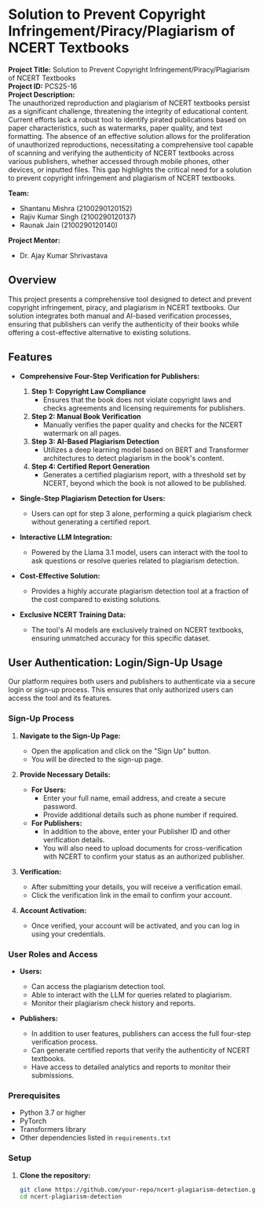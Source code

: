 # **Solution to Prevent Copyright Infringement/Piracy/Plagiarism of NCERT Textbooks**

**Project Title:** Solution to Prevent Copyright Infringement/Piracy/Plagiarism of NCERT Textbooks  
**Project ID:** PCS25-16  
**Project Description:**  
The unauthorized reproduction and plagiarism of NCERT textbooks persist as a significant challenge, threatening the integrity of educational content. Current efforts lack a robust tool to identify pirated publications based on paper characteristics, such as watermarks, paper quality, and text formatting. The absence of an effective solution allows for the proliferation of unauthorized reproductions, necessitating a comprehensive tool capable of scanning and verifying the authenticity of NCERT textbooks across various publishers, whether accessed through mobile phones, other devices, or inputted files. This gap highlights the critical need for a solution to prevent copyright infringement and plagiarism of NCERT textbooks.

**Team:**  
- Shantanu Mishra (2100290120152)  
- Rajiv Kumar Singh (2100290120137)
- Raunak Jain (2100290120140)

**Project Mentor:**  
- Dr. Ajay Kumar Shrivastava

## **Overview**

This project presents a comprehensive tool designed to detect and prevent copyright infringement, piracy, and plagiarism in NCERT textbooks. Our solution integrates both manual and AI-based verification processes, ensuring that publishers can verify the authenticity of their books while offering a cost-effective alternative to existing solutions.

## **Features**

- **Comprehensive Four-Step Verification for Publishers:**
  1. **Step 1: Copyright Law Compliance**  
     - Ensures that the book does not violate copyright laws and checks agreements and licensing requirements for publishers.
  2. **Step 2: Manual Book Verification**  
     - Manually verifies the paper quality and checks for the NCERT watermark on all pages.
  3. **Step 3: AI-Based Plagiarism Detection**  
     - Utilizes a deep learning model based on BERT and Transformer architectures to detect plagiarism in the book's content.
  4. **Step 4: Certified Report Generation**  
     - Generates a certified plagiarism report, with a threshold set by NCERT, beyond which the book is not allowed to be published.

- **Single-Step Plagiarism Detection for Users:**  
  - Users can opt for step 3 alone, performing a quick plagiarism check without generating a certified report.

- **Interactive LLM Integration:**  
  - Powered by the Llama 3.1 model, users can interact with the tool to ask questions or resolve queries related to plagiarism detection.

- **Cost-Effective Solution:**  
  - Provides a highly accurate plagiarism detection tool at a fraction of the cost compared to existing solutions.

- **Exclusive NCERT Training Data:**  
  - The tool's AI models are exclusively trained on NCERT textbooks, ensuring unmatched accuracy for this specific dataset.

## **User Authentication: Login/Sign-Up Usage**

Our platform requires both users and publishers to authenticate via a secure login or sign-up process. This ensures that only authorized users can access the tool and its features.

### **Sign-Up Process**

1. **Navigate to the Sign-Up Page:**
   - Open the application and click on the "Sign Up" button.
   - You will be directed to the sign-up page.

2. **Provide Necessary Details:**
   - **For Users:**
     - Enter your full name, email address, and create a secure password.
     - Provide additional details such as phone number if required.
   - **For Publishers:**
     - In addition to the above, enter your Publisher ID and other verification details.
     - You will also need to upload documents for cross-verification with NCERT to confirm your status as an authorized publisher.

3. **Verification:**
   - After submitting your details, you will receive a verification email.
   - Click the verification link in the email to confirm your account.

4. **Account Activation:**
   - Once verified, your account will be activated, and you can log in using your credentials.

### **User Roles and Access**

- **Users:**
  - Can access the plagiarism detection tool.
  - Able to interact with the LLM for queries related to plagiarism.
  - Monitor their plagiarism check history and reports.
  
- **Publishers:**
  - In addition to user features, publishers can access the full four-step verification process.
  - Can generate certified reports that verify the authenticity of NCERT textbooks.
  - Have access to detailed analytics and reports to monitor their submissions.

### **Prerequisites**
- Python 3.7 or higher
- PyTorch
- Transformers library
- Other dependencies listed in `requirements.txt`

### **Setup**

1. **Clone the repository:**
   ```bash
   git clone https://github.com/your-repo/ncert-plagiarism-detection.git
   cd ncert-plagiarism-detection
